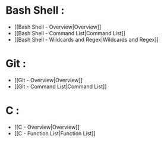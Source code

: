 # Bash Shell :
- [[Bash Shell - Overview|Overview]]
- [[Bash Shell - Command List|Command List]]
- [[Bash Shell - Wildcards and Regex|Wildcards and Regex]]

# Git :
- [[Git - Overview|Overview]]
- [[Git - Command List|Command List]]

# C :
- [[C - Overview|Overview]]
- [[C - Function List|Function List]]